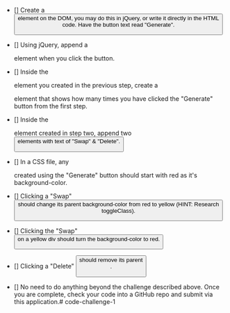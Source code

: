 - [] Create a <button> element on the DOM, you may do this in jQuery, or write it directly in the HTML code. Have the button text read "Generate".

- [] Using jQuery, append a <div> element when you click the button.

- [] Inside the <div> element you created in the previous step, create a <p> element that shows how many times you have clicked the "Generate" button from the first step.

- [] Inside the <div> element created in step two, append two <button> elements with text of "Swap" & "Delete".

- [] In a CSS file, any <div> created using the "Generate" button should start with red as it's background-color.

- [] Clicking a "Swap" <button> should change its parent background-color from red to yellow (HINT: Research toggleClass).

- [] Clicking the "Swap" <button> on a yellow div should turn the background-color to red.

- [] Clicking a "Delete" <button> should remove its parent <div>.

- [] No need to do anything beyond the challenge described above. Once you are complete, check your code into a GitHub repo and submit via this application.# code-challenge-1
